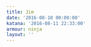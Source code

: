 ```yaml
---
title: Jim
date: '2016-08-10 00:00:00'
katana: '2016-08-11 22:33:00'
armour: ninja
layout: ''
---
```

